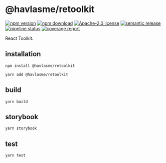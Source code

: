 # @havlasme/retoolkit

[![npm version][npm-version-image]][npm-version-link]
[![npm download][npm-download-image]][npm-download-link]
[![Apache-2.0 license][license-image]][license-link]
[![semantic release][semantic-release-image]][semantic-release-link]
[![pipeline status][pipeline-image]][pipeline-link]
[![coverage report][coverage-image]][pipeline-link]

React Toolkit.

## installation

```
npm install @havlasme/retoolkit
```

```
yarn add @havlasme/retoolkit
```

## build

```
yarn build
```

## storybook

```
yarn storybook
```

## test

```
yarn test
```

[npm-version-image]: https://img.shields.io/npm/v/@havlasme/retoolkit.svg?style=flat-square

[npm-version-link]: https://npmjs.org/package/@havlasme/retoolkit

[npm-download-image]: https://img.shields.io/npm/dm/@havlasme/retoolkit.svg?style=flat-square

[npm-download-link]: https://npmcharts.com/compare/@havlasme/retoolkit?minimal=true

[license-image]: https://img.shields.io/badge/license-Apache2.0-blue.svg?style=flat-square

[license-link]: LICENSE

[semantic-release-image]: https://img.shields.io/badge/%20%20%F0%9F%93%A6%F0%9F%9A%80-semantic--release-e10079.svg?style=flat-square

[semantic-release-link]: https://github.com/semantic-release/semantic-release

[pipeline-image]: https://img.shields.io/gitlab/pipeline-status/havlas.me/retoolkit?branch=main&style=flat-square

[pipeline-link]: https://gitlab.com/havlas.me/retoolkit/-/pipelines?ref=main

[coverage-image]: https://img.shields.io/gitlab/pipeline-coverage/havlas.me/retoolkit?branch=main&style=flat-square
